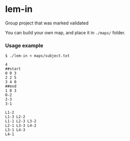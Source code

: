 # lem-in
Group project that was marked validated

You can build your own map, and place it in `./maps/` folder.

### Usage example

```
$ ./lem-in < maps/subject.txt

4
##start
0 0 3
2 2 5
3 4 0
##end
1 8 3
0-2
2-3
3-1

L1-2
L1-3 L2-2
L1-1 L2-3 L3-2
L2-1 L3-3 L4-2
L3-1 L4-3
L4-1
